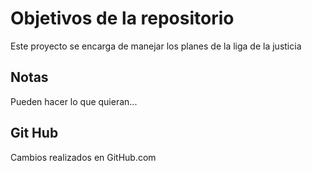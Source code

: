 # Objetivos de la repositorio

Este proyecto se encarga de manejar los planes de la liga de la justicia


## Notas
Pueden hacer lo que quieran...


## Git Hub
Cambios realizados en GitHub.com
